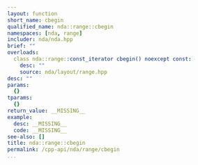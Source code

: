 ```yaml
---
layout: function
short_name: cbegin
qualified_name: nda::range::cbegin
namespaces: [nda, range]
includer: nda/nda.hpp
brief: ""
overloads:
  class nda::range::const_iterator cbegin() noexcept const:
    desc: ""
    source: nda/layout/range.hpp
desc: ""
params:
  {}
tparams:
  {}
return_value: __MISSING__
example:
  desc: __MISSING__
  code: __MISSING__
see-also: []
title: nda::range::cbegin
permalink: /cpp-api/nda/range/cbegin
...
```



